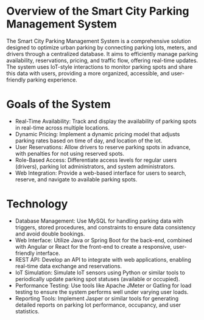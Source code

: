 # Overview of the Smart City Parking Management System
The Smart City Parking Management System is a comprehensive solution designed to optimize urban parking by connecting parking lots, meters, and drivers through a centralized database. It aims to efficiently manage parking availability, reservations, pricing, and traffic flow, offering real-time updates. The system uses IoT-style interactions to monitor parking spots and share this data with users, providing a more organized, accessible, and user-friendly parking experience.
# Goals of the System
- Real-Time Availability: Track and display the availability of parking spots in real-time across multiple locations.
- Dynamic Pricing: Implement a dynamic pricing model that adjusts parking rates based on time of day, and location of the lot.
- User Reservations: Allow drivers to reserve parking spots in advance, with penalties for not using reserved spots.
- Role-Based Access: Differentiate access levels for regular users (drivers), parking lot administrators, and system administrators.
- Web Integration: Provide a web-based interface for users to search, reserve, and navigate to available parking spots.
# Technology
- Database Management: Use MySQL for handling parking data with triggers, stored procedures, and constraints to ensure data consistency and avoid double bookings.
- Web Interface: Utilize Java or Spring Boot for the back-end, combined with Angular or React for the front-end to create a responsive, user-friendly interface.
- REST API: Develop an API to integrate with web applications, enabling real-time data exchange and reservations.
- IoT Simulation: Simulate IoT sensors using Python or similar tools to periodically update parking spot statuses (available or occupied).
- Performance Testing: Use tools like Apache JMeter or Gatling for load testing to ensure the system performs well under varying user loads.
- Reporting Tools: Implement Jasper or similar tools for generating detailed reports on parking lot performance, occupancy, and user statistics.

